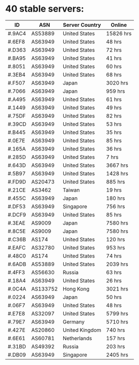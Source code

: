 # 40 stable servers:

| ID | ASN | Server Country | Online |
| ------ | ------ | ------ | ------ |
| #.9AC4 | AS53889 | United States | 15826 hrs |
| #.6EF8 | AS63949 | United States | 48 hrs |
| #.D363 | AS63949 | United States | 72 hrs |
| #.BA95 | AS63949 | United States | 41 hrs |
| #.8051 | AS63949 | United States | 60 hrs |
| #.3EB4 | AS63949 | United States | 68 hrs |
| #.F507 | AS63949 | Japan | 3020 hrs |
| #.7066 | AS63949 | Japan | 959 hrs |
| #.A495 | AS63949 | United States | 61 hrs |
| #.1449 | AS63949 | United States | 49 hrs |
| #.75DF | AS63949 | United States | 82 hrs |
| #.39CD | AS63949 | United States | 53 hrs |
| #.B445 | AS63949 | United States | 35 hrs |
| #.0E7E | AS63949 | United States | 85 hrs |
| #.165A | AS63949 | United States | 36 hrs |
| #.285D | AS63949 | United States | 7 hrs |
| #.643D | AS63949 | United States | 3667 hrs |
| #.5B97 | AS63949 | United States | 1428 hrs |
| #.FD9D | AS20473 | United States | 885 hrs |
| #.21CE | AS3462 | Taiwan | 19 hrs |
| #.455C | AS63949 | Japan | 180 hrs |
| #.DF53 | AS63949 | Singapore | 756 hrs |
| #.DCF9 | AS63949 | United States | 85 hrs |
| #.3EAE | AS9009 | Japan | 7580 hrs |
| #.8C5E | AS9009 | Japan | 7580 hrs |
| #.C36B | AS174 | United States | 120 hrs |
| #.EAFC | AS32780 | United States | 953 hrs |
| #.48C0 | AS174 | United States | 74 hrs |
| #.6ADB | AS53889 | United States | 2039 hrs |
| #.4FF3 | AS56630 | Russia | 63 hrs |
| #.18A4 | AS63949 | United States | 26 hrs |
| #.0C4A | AS133752 | Hong Kong | 3021 hrs |
| #.0224 | AS63949 | Japan | 50 hrs |
| #.06F7 | AS63949 | United States | 48 hrs |
| #.E7E8 | AS32097 | United States | 5799 hrs |
| #.79E7 | AS63949 | Germany | 5710 hrs |
| #.427E | AS20860 | United Kingdom | 740 hrs |
| #.6E61 | AS60781 | Netherlands | 157 hrs |
| #.31BD | AS49392 | Russia | 203 hrs |
| #.DB09 | AS63949 | Singapore | 2405 hrs |


